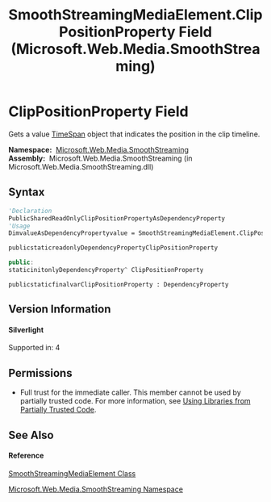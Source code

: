 ﻿---
title: SmoothStreamingMediaElement.ClipPositionProperty Field (Microsoft.Web.Media.SmoothStreaming)
TOCTitle: ClipPositionProperty Field
ms:assetid: F:Microsoft.Web.Media.SmoothStreaming.SmoothStreamingMediaElement.ClipPositionProperty
ms:mtpsurl: https://msdn.microsoft.com/en-us/library/microsoft.web.media.smoothstreaming.smoothstreamingmediaelement.clippositionproperty(v=VS.90)
ms:contentKeyID: 31469143
ms.date: 05/02/2012
mtps_version: v=VS.90
f1_keywords:
- Microsoft.Web.Media.SmoothStreaming.SmoothStreamingMediaElement.ClipPositionProperty
dev_langs:
- CSharp
- JScript
- VB
- c++
api_location:
- Microsoft.Web.Media.SmoothStreaming.dll
api_name:
- Microsoft.Web.Media.SmoothStreaming.SmoothStreamingMediaElement.ClipPositionProperty
api_type:
- Managed
topic_type:
- apiref
- kbSyntax
product_family_name: VS
ROBOTS: INDEX,FOLLOW
---

# ClipPositionProperty Field

Gets a value [TimeSpan](https://msdn.microsoft.com/en-us/library/269ew577\(v=vs.90\)) object that indicates the position in the clip timeline.

**Namespace:**  [Microsoft.Web.Media.SmoothStreaming](microsoft-web-media-smoothstreaming-namespace_1.md)  
**Assembly:**  Microsoft.Web.Media.SmoothStreaming (in Microsoft.Web.Media.SmoothStreaming.dll)

## Syntax

``` vb
'Declaration
PublicSharedReadOnlyClipPositionPropertyAsDependencyProperty
'Usage
DimvalueAsDependencyPropertyvalue = SmoothStreamingMediaElement.ClipPositionProperty
```

``` csharp
publicstaticreadonlyDependencyPropertyClipPositionProperty
```

``` c++
public:
staticinitonlyDependencyProperty^ ClipPositionProperty
```

``` jscript
publicstaticfinalvarClipPositionProperty : DependencyProperty
```

## Version Information

#### Silverlight

Supported in: 4  

## Permissions

  - Full trust for the immediate caller. This member cannot be used by partially trusted code. For more information, see [Using Libraries from Partially Trusted Code](https://msdn.microsoft.com/en-us/library/8skskf63\(v=vs.90\)).

## See Also

#### Reference

[SmoothStreamingMediaElement Class](smoothstreamingmediaelement-class-microsoft-web-media-smoothstreaming_1.md)

[Microsoft.Web.Media.SmoothStreaming Namespace](microsoft-web-media-smoothstreaming-namespace_1.md)

